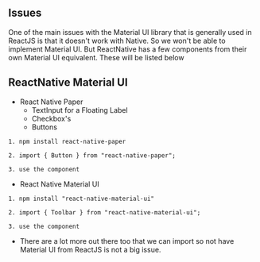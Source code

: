 ## Issues
One of the main issues with the Material UI library that is generally used in ReactJS is that it doesn't work with Native. So we won't be able to implement Material UI. But ReactNative has a few components from their own Material UI equivalent. These will be listed below

## ReactNative Material UI 
* React Native Paper
    * TextInput for a Floating Label
    * Checkbox's
    * Buttons
```
1. npm install react-native-paper

2. import { Button } from "react-native-paper";

3. use the component
```

* React Native Material UI
```
1. npm install "react-native-material-ui"

2. import { Toolbar } from "react-native-material-ui";

3. use the component
```
* There are a lot more out there too that we can import so not have Material UI from ReactJS is not a big issue.